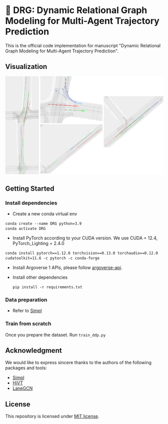 # :dragon: DRG: Dynamic Relational Graph Modeling for Multi-Agent Trajectory Prediction
This is the official code implementation for manuscript "Dynamic Relational Graph Modeling for Multi-Agent Trajectory Prediction".

## Visualization
![Image 1](src/visualization.png)


## Getting Started

### Install dependencies
- Create a new conda virtual env
```
conda create --name DRG python=3.9
conda activate DRG
```

- Install PyTorch according to your CUDA version. We use CUDA = 12.4,  PyTorch_Lighting = 2.4.0
```
conda install pytorch==1.12.0 torchvision==0.13.0 torchaudio==0.12.0 cudatoolkit=11.6 -c pytorch -c conda-forge
```

- Install Argoverse 1 APIs, please follow [argoverse-api](https://github.com/argoai/argoverse-api).

- Install other dependencies
  ```
  pip install -r requirements.txt 
  ```
### Data preparation
- Refer to [Simpl](https://github.com/HKUST-Aerial-Robotics/SIMPL)

### Train from scratch
Once you prepare the dataset.
Run `train_ddp.py`

## Acknowledgment
We would like to express sincere thanks to the authors of the following packages and tools:
- [Simpl](https://github.com/HKUST-Aerial-Robotics/SIMPL)
- [HiVT](https://github.com/ZikangZhou/HiVT)
- [LaneGCN](https://github.com/uber-research/LaneGCN/tree/master)

## License
This repository is licensed under [MIT license](https://github.com/tyfelix63/MRI/main/LICENSE).
